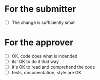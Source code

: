 # For the submitter
- [ ]  The change is sufficiently small

# For the approver
- [ ] OK, code does what is indended
- [ ] its' OK to do it that way
- [ ] it's OK to read and comprehend the code
- [ ] tests, documentation, style are OK
